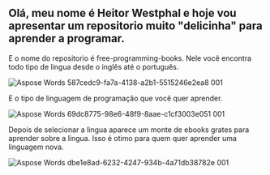 ## Olá, meu nome é Heitor Westphal e hoje vou apresentar um repositorio muito "delicinha" para aprender a programar. 
E o nome do repositorio é free-programming-books.
Nele você encontra todo tipo de lingua desde o inglês até o português.

![Aspose Words 587cedc9-fa7a-4138-a2b1-5515246e2ea8 001](https://user-images.githubusercontent.com/102591958/164710030-1f6541dc-3e33-4815-bbec-7b3bca82e38d.png)


E o tipo de linguagem de programação que você quer aprender.

![Aspose Words 69dc8775-98e6-48f9-8aae-c1cf3003e051 001](https://user-images.githubusercontent.com/102591958/164710518-6532b31c-1c9b-4710-aeb8-837923c32571.png)

Depois de selecionar a lingua aparece um monte de ebooks grates para aprender sobre a lingua. Isso é otimo para quem quer aprender uma linguagem nova.

![Aspose Words dbe1e8ad-6232-4247-934b-4a71db38782e 001](https://user-images.githubusercontent.com/102591958/164710924-f4cadd0e-a5bb-4194-bed9-084cb65cb256.png)
